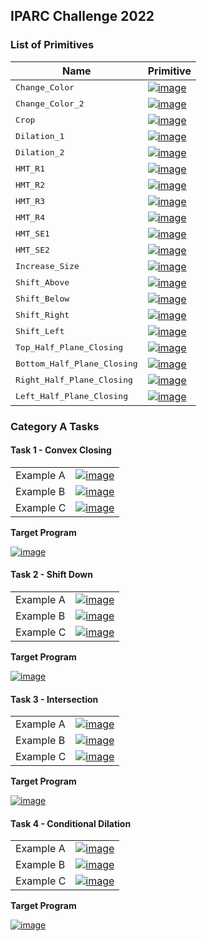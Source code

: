 ## IPARC Challenge 2022

### List of Primitives

|  Name  | Primitive  |
|---|---|
| <tt> Change_Color </tt> | [![image](./img_primitives/ChangeColor.png)](./img_primitives/ChangeColor.png)  |
| <tt> Change_Color_2 </tt> | [![image](./img_primitives/ChangeColor2.png)](./img_primitives/ChangeColor2.png) |
| <tt> Crop </tt> | [![image](./img_primitives/Crop.png)](./img_primitives/Crop.png) |
| <tt> Dilation_1 </tt> | [![image](./img_primitives/Dilation_Task11_1.png)](./img_primitives/Dilation_Task11_1.png) |
| <tt> Dilation_2 </tt> | [![image](./img_primitives/Dilation_Task11_2.png)](./img_primitives/Dilation_Task11_2.png)  |
| <tt> HMT_R1 </tt> | [![image](./img_primitives/HMT_Reflecttion1.png)](./img_primitives/HMT_Reflecttion1.png) |
| <tt> HMT_R2 </tt> | [![image](./img_primitives/HMT_Reflecttion2.png)](./img_primitives/HMT_Reflecttion2.png) |
| <tt> HMT_R3 </tt> | [![image](./img_primitives/HMT_Reflecttion3.png)](./img_primitives/HMT_Reflecttion3.png) |
| <tt> HMT_R4 </tt> | [![image](./img_primitives/HMT_Reflecttion4.png)](./img_primitives/HMT_Reflecttion4.png)  |
| <tt> HMT_SE1 </tt> | [![image](./img_primitives/HMT_Task11_1.png)](./img_primitives/HMT_Task11_1.png) |
| <tt> HMT_SE2 </tt> | [![image](./img_primitives/HMT_Task11_2.png)](./img_primitives/HMT_Task11_2.png) |
| <tt> Increase_Size </tt> | [![image](./img_primitives/IncreaseSize.png)](./img_primitives/IncreaseSize.png) |
| <tt> Shift_Above </tt> | [![image](./img_primitives/ShiftAbove.png)](./img_primitives/ShiftAbove.png)  |
| <tt> Shift_Below </tt> | [![image](./img_primitives/ShiftBelow.png)](./img_primitives/ShiftBelow.png) |
| <tt> Shift_Right </tt> | [![image](./img_primitives/ShiftRight.png)](./img_primitives/ShiftRight.png) |
| <tt> Shift_Left </tt> | [![image](./img_primitives/ShiftLeft.png)](./img_primitives/ShiftLeft.png) |
| <tt> Top_Half_Plane_Closing </tt> | [![image](./img_primitives/TopHalfPlaneClosing.png)](./img_primitives/TopHalfPlaneClosing.png)  |
| <tt> Bottom_Half_Plane_Closing </tt> | [![image](./img_primitives/BottomHalfPlaneClosing.png)](./img_primitives/BottomHalfPlaneClosing.png) |
| <tt> Right_Half_Plane_Closing </tt> | [![image](./img_primitives/RightHalfPlaneClosing.png)](./img_primitives/RightHalfPlaneClosing.png) |
| <tt> Left_Half_Plane_Closing </tt> | [![image](./img_primitives/LeftHalfPlaneClosing.png)](./img_primitives/LeftHalfPlaneClosing.png) |

### Category A Tasks

#### Task 1 - Convex Closing

|    |   |
|---|---|
|Example A| [![image](./img_CatA/ConvexClosing_Ex1.png)](./img_CatA/ConvexClosing_Ex1.png) |
|Example B| [![image](./img_CatA/ConvexClosing_Ex2.png)](./img_CatA/ConvexClosing_Ex2.png) |
|Example C| [![image](./img_CatA/ConvexClosing_Ex3.png)](./img_CatA/ConvexClosing_Ex3.png) |

**Target Program**

[![image](./img_CatA/ConvexClosing.png)](./img_CatA/ConvexClosing.png)

#### Task 2 - Shift Down

|    |   |
|---|---|
|Example A| [![image](./img_CatA/Task2_ARC_Ex1.png)](./img_CatA/Task2_ARC_Ex1.png) |
|Example B| [![image](./img_CatA/Task2_ARC_Ex2.png)](./img_CatA/Task2_ARC_Ex2.png) |
|Example C| [![image](./img_CatA/Task2_ARC_Ex3.png)](./img_CatA/Task2_ARC_Ex3.png) |

**Target Program**

[![image](./img_CatA/Task2_ARC.png)](./img_CatA/Task2_ARC.png)

#### Task 3 - Intersection

|    |   |
|---|---|
|Example A| [![image](./img_CatA/Task5_ARC_Ex1.png)](./img_CatA/Task5_ARC_Ex1.png) |
|Example B| [![image](./img_CatA/Task5_ARC_Ex2.png)](./img_CatA/Task5_ARC_Ex2.png) |
|Example C| [![image](./img_CatA/Task5_ARC_Ex3.png)](./img_CatA/Task5_ARC_Ex3.png) |

**Target Program**

[![image](./img_CatA/Task5_ARC.png)](./img_CatA/Task5_ARC.png)

#### Task 4 - Conditional Dilation

|    |   |
|---|---|
|Example A| [![image](./img_CatA/Task11_ARC_Ex1.png)](./img_CatA/Task11_ARC_Ex1.png) |
|Example B| [![image](./img_CatA/Task11_ARC_Ex2.png)](./img_CatA/Task11_ARC_Ex2.png) |
|Example C| [![image](./img_CatA/Task11_ARC_Ex3.png)](./img_CatA/Task11_ARC_Ex3.png) |

**Target Program**

[![image](./img_CatA/Task11_ARC_Ex1.png)](./img_CatA/Task11_ARC_Ex1.png)

<!-- 
You can use the [editor on GitHub](https://github.com/ac20/IPARC_Challenge/edit/gh-pages/index.md) to maintain and preview the content for your website in Markdown files.

Whenever you commit to this repository, GitHub Pages will run [Jekyll](https://jekyllrb.com/) to rebuild the pages in your site, from the content in your Markdown files.

### Markdown

Markdown is a lightweight and easy-to-use syntax for styling your writing. It includes conventions for

```markdown
Syntax highlighted code block

# Header 1
## Header 2
### Header 3

- Bulleted
- List

1. Numbered
2. List

**Bold** and _Italic_ and `Code` text

[Link](url) and ![Image](src)
```

For more details see [Basic writing and formatting syntax](https://docs.github.com/en/github/writing-on-github/getting-started-with-writing-and-formatting-on-github/basic-writing-and-formatting-syntax).

### Jekyll Themes

Your Pages site will use the layout and styles from the Jekyll theme you have selected in your [repository settings](https://github.com/ac20/IPARC_Challenge/settings/pages). The name of this theme is saved in the Jekyll `_config.yml` configuration file.

### Support or Contact

Having trouble with Pages? Check out our [documentation](https://docs.github.com/categories/github-pages-basics/) or [contact support](https://support.github.com/contact) and we’ll help you sort it out.
 -->

